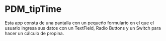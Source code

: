 # PDM_tipTime
Esta app consta de una pantalla con un pequeño formulario en el que el usuario ingresa sus datos con un TextField, Radio Buttons y un Switch para hacer un cálculo de propina.
